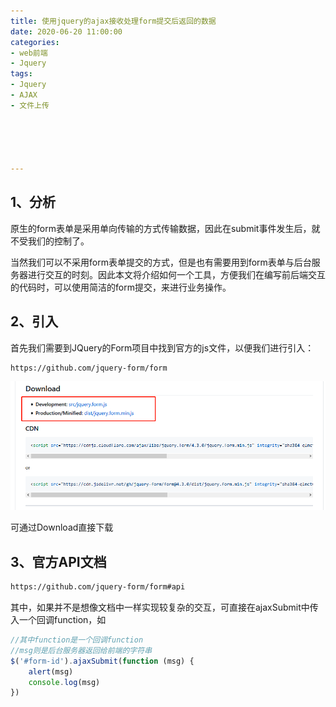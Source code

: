 ```yaml
---
title: 使用jquery的ajax接收处理form提交后返回的数据
date: 2020-06-20 11:00:00
categories:
- web前端
- Jquery
tags:
- Jquery
- AJAX
- 文件上传





---
```




## 1、分析

原生的form表单是采用单向传输的方式传输数据，因此在submit事件发生后，就不受我们的控制了。

当然我们可以不采用form表单提交的方式，但是也有需要用到form表单与后台服务器进行交互的时刻。因此本文将介绍如何一个工具，方便我们在编写前后端交互的代码时，可以使用简洁的form提交，来进行业务操作。



## 2、引入

首先我们需要到JQuery的Form项目中找到官方的js文件，以便我们进行引入：

```http
https://github.com/jquery-form/form
```

![image-20200620105130360](%E4%BD%BF%E7%94%A8jquery%E7%9A%84ajax%E6%8E%A5%E6%94%B6%E5%A4%84%E7%90%86form%E6%8F%90%E4%BA%A4%E5%90%8E%E8%BF%94%E5%9B%9E%E7%9A%84%E6%95%B0%E6%8D%AE/image-20200620105130360.png)

可通过Download直接下载



## 3、官方API文档

```html
https://github.com/jquery-form/form#api
```

其中，如果并不是想像文档中一样实现较复杂的交互，可直接在ajaxSubmit中传入一个回调function，如

```javascript
//其中function是一个回调function
//msg则是后台服务器返回给前端的字符串
$('#form-id').ajaxSubmit(function (msg) {
    alert(msg)
    console.log(msg)
})
```



